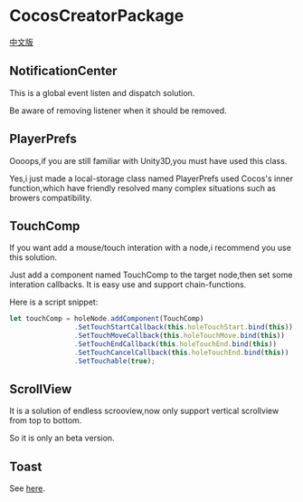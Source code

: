 # CocosCreatorPackage

[中文版](https://github.com/iningwei/CocosCreatorPackage/tree/master/README_CH)

## NotificationCenter
This is a global event listen and dispatch solution.

Be aware of removing listener when it should be removed.

## PlayerPrefs
Oooops,if you are still familiar with Unity3D,you must have used this class.

Yes,i just made a local-storage class named PlayerPrefs used Cocos's inner function,which have friendly resolved many complex situations such as browers compatibility.

## TouchComp
If you want add a mouse/touch interation with a node,i recommend you use this solution.

Just add a component named TouchComp to the target node,then set some interation callbacks. It is easy use and support chain-functions.

Here is a script snippet:
```javascript
let touchComp = holeNode.addComponent(TouchComp)
                .SetTouchStartCallback(this.holeTouchStart.bind(this))
                .SetTouchMoveCallback(this.holeTouchMove.bind(this))
                .SetTouchEndCallback(this.holeTouchEnd.bind(this))
                .SetTouchCancelCallback(this.holeTouchEnd.bind(this))
                .SetTouchable(true);
```

## ScrollView
It is a solution of endless scrooview,now only support vertical scrollview from top to bottom.

So it is only an beta version.

## Toast
See [here](https://github.com/iningwei/ToastForCocosCreator).